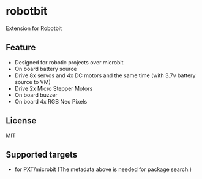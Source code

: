 # robotbit

Extension for Robotbit

## Feature

- Designed for robotic projects over microbit
- On board battery source
- Drive 8x servos and 4x DC motors and the same time (with 3.7v battery source to VM)
- Drive 2x Micro Stepper Motors
- On board buzzer
- On board 4x RGB Neo Pixels


## License

MIT

## Supported targets

* for PXT/microbit
(The metadata above is needed for package search.)

